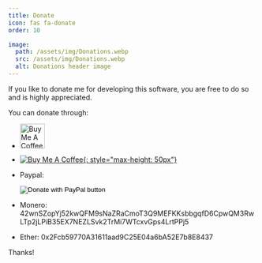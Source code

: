 ```yaml
---
title: Donate
icon: fas fa-donate
order: 10

image:
  path: /assets/img/Donations.webp
  src: /assets/img/Donations.webp
  alt: Donations header image
---
```


If you like to donate me for developing this software, you are free to do so and
is highly appreciated.

You can donate through:

- <a href="https://www.buymeacoffee.com/theyosh"><img src="https://img.buymeacoffee.com/button-api/?text=Donate&emoji=%F0%9F%A6%8E&slug=theyosh&button_colour=40DCA5&font_colour=ffffff&font_family=Inter&outline_colour=000000&coffee_colour=FFDD00" alt="Buy Me A Coffee" style="height: 50px"></a>
- [![Buy Me A Coffee](https://storage.ko-fi.com/cdn/brandasset/kofi_button_stroke.png){: style="max-height: 50px"}](https://ko-fi.com/theyosh)
- Paypal:
  <form action="https://www.paypal.com/donate" method="post" target="_top">
  <input type="hidden" name="business" value="DSR8CRJ5JDK5Y" />
  <input type="hidden" name="no_recurring" value="1" />
  <input type="hidden" name="item_name" value="TerrariumPI" />
  <input type="hidden" name="currency_code" value="EUR" />
  <input type="image" src="https://www.paypalobjects.com/en_US/NL/i/btn/btn_donateCC_LG.gif" border="0" name="submit" title="PayPal - The safer, easier way to pay online!" alt="Donate with PayPal button" />
  </form>

- Monero:
  42wnSZopYj52kwQFM9sNaZRaCmoT3Q9MEFKKsbbgqfD6CpwQM3RwLTp2jLPiB35EX7NEZLSvk2TrMi7WTcxvGps4LrtPPj5
- Ether: 0x2Fcb59770A31611aad9C25E04a6bA52E7b8E8437

Thanks!
